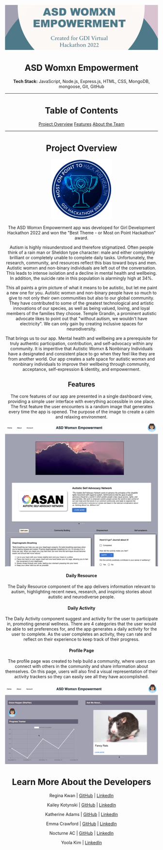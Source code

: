 <img src="/public/assets/asdbanner.png">
<div align='center'>

# ASD Womxn Empowerment

**Tech Stack:** JavaScript, Node.js, Express.js, HTML, CSS, MongoDB, mongoose, Git, GitHub

---

# Table of Contents

[Project Overview](#overview)
[Features](#features)
[About the Team](#about)

---

# <a name="overview"></a> <div align='center'>Project Overview</div>

<p align="center">
<img src="/public/assets/badge.png" width='200px'>
</p>

The ASD Womxn Empowerment app was developed for Girl Development Hackathon 2022 and won the "Best Theme - or Most on Point Hackathon" award.

Autism is highly misunderstood and therefore stigmatized. Often people think of a rain man or Sheldon type character: male and either completely brilliant or completely unable to complete daily tasks. Unfortunately, the research, community, and resources reflect this bias toward boys and men. Autistic womxn and non-binary individuals are left out of the conversation. This leads to intense isolation and a decline in mental health and wellbeing. In addition, the suicide rate in this population is alarmingly high at 34%.

This all paints a grim picture of what it means to be autistic, but let me paint a new one for you. Autistic womxn and non-binary people have so much to give to not only their own communities but also to our global community. They have contributed to some of the greatest technological and artistic innovations of our species, as well as being valued, loving, and loyal members of the families they choose. Temple Grandin, a prominent autistic advocate likes to point out that "without autism, we wouldn't have electricity". We can only gain by creating inclusive spaces for neurodiversity.

That brings us to our app. Mental health and wellbeing are a prerequisite for truly authentic participation, contribution, and self-advocacy within any community. It is imperitive that Autistic Womxn & Nonbinary Individuals have a designated and consistent place to go when they feel like they are from another world. Our app creates a safe space for autistic womxn and nonbinary individuals to improve their wellbeing through community, acceptance, self-expression & identity, and empowerment.

## <a name="features"></a> Features

The core features of our app are presented in a single dashboard view, providing a simple user interface with everything accessible in one place. The first feature the user encounters is a random image that generates every time the app is opened. The purpose of the image to create a calm and relaxing environment.

<img src="/public/assets/dash.png">

#### Daily Resource

The Daily Resource component of the app delivers information relevant to autism, highlighting recent news, research, and inspiring stories about autistic and neurodiverse people.

#### Daily Activity

The Daily Activity component suggest and activity for the user to participate in, promoting general wellness. There are 4 categories that the user would be able to set preferences for, and the app generates a daily activity for the user to complete. As the user completes an activity, they can rate and reflect on their experience to keep track of their progress.

#### Profile Page

The profile page was created to help build a community, where users can connect with others in the community and share information about themselves. On this page, users will also find a visual representation of their activity trackers so they can easily see all they have accomplished.

<img src="/public/assets/profile.png">

# <a name="about"></a>Learn More About the Developers

Regina Kwan | <a href="https://github.com/rkwan53">GitHub</a> | <a href="https://www.linkedin.com/in/reginakwan/">LinkedIn</a>

Kailey Kotynski | <a href="https://github.com/kotynskm">GitHub</a> | <a href="https://www.linkedin.com/in/kkotynski/">LinkedIn</a>

Katherine Adams | <a href="https://github.com/kaadams1">GitHub</a> | <a href="https://www.linkedin.com/in/katherineaadams/">LinkedIn</a>

Emma Crawford | <a href="https://github.com/ecraw24">GitHub</a> | <a href="https://www.linkedin.com/in/ecrawford24/">LinkedIn</a>

Nocturne AC | <a href="https://github.com/NocturneAC">GitHub</a> | <a href="https://www.linkedin.com/in/nocturne-ac-4231b3215/">LinkedIn</a>

Yoola Kim | <a href="https://www.linkedin.com/in/yoolakim/">LinkedIn</a>

</div>
